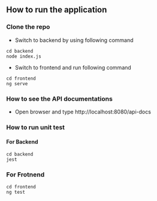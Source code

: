 
## How to run the application

### Clone the repo

- Switch to backend by using following command
```
cd backend
node index.js
```

- Switch to frontend and run following command

```
cd frontend
ng serve
```

### How to see the API documentations

- Open browser and type http://localhost:8080/api-docs


### How to run unit test

#### For Backend

```
cd backend
jest
```

### For Frotnend

```
cd frontend
ng test
```



